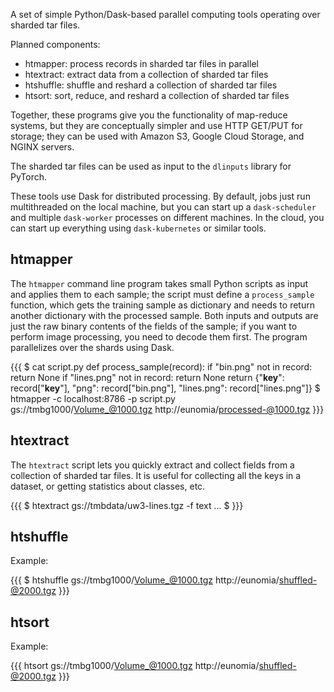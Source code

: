 A set of simple Python/Dask-based parallel computing tools operating
over sharded tar files.

Planned components:

 - htmapper: process records in sharded tar files in parallel
 - htextract: extract data from a collection of sharded tar files
 - htshuffle: shuffle and reshard a collection of sharded tar files
 - htsort: sort, reduce, and reshard a collection of sharded tar files

Together, these programs give you the functionality of map-reduce
systems, but they are conceptually simpler and use HTTP GET/PUT for
storage; they can be used with Amazon S3, Google Cloud Storage, and
NGINX servers.

The sharded tar files can be used as input to the `dlinputs` library
for PyTorch.

These tools use Dask for distributed processing. By default, jobs
just run multithreaded on the local machine, but you can start up
a `dask-scheduler` and multiple `dask-worker` processes on different
machines. In the cloud, you can start up everything using `dask-kubernetes`
or similar tools.

htmapper
--------

The `htmapper` command line program takes small Python scripts as
input and applies them to each sample; the script must define
a `process_sample` function, which gets the training sample as dictionary
and needs to return another dictionary with the processed sample. Both
inputs and outputs are just the raw binary contents of the fields of
the sample; if you want to perform image processing, you need to decode
them first.  The program parallelizes over the shards using Dask.

{{{
    $ cat script.py
    def process_sample(record):
        if "bin.png" not in record: return None
        if "lines.png" not in record: return None
        return {"__key__": record["__key__"],
                "png": record["bin.png"],
                "lines.png": record["lines.png"]}
    $ htmapper -c localhost:8786 -p script.py \
        gs://tmbg1000/Volume_@1000.tgz http://eunomia/processed-@1000.tgz
}}}

htextract
---------

The `htextract` script lets you quickly extract and collect fields
from a collection of sharded tar files. It is useful for collecting
all the keys in a dataset, or getting statistics about classes, etc.

{{{
    $ htextract gs://tmbdata/uw3-lines.tgz -f text
    ...
    $ 
}}}

htshuffle
---------

Example:

{{{
    $ htshuffle gs://tmbg1000/Volume_@1000.tgz http://eunomia/shuffled-@2000.tgz
}}}

htsort
------

Example:

{{{
    htsort gs://tmbg1000/Volume_@1000.tgz http://eunomia/shuffled-@2000.tgz
}}}
